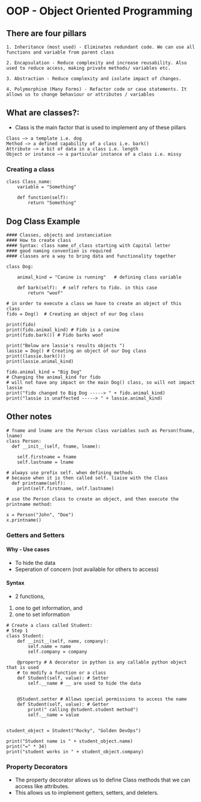 # OOP - Object Oriented Programming

## There are four pillars
```
1. Inheritance (most used) - Eliminates redundant code. We can use all functions and variable from parent class

2. Encapsulation - Reduce complexity and increase reusability. Also used to reduce access, making private methods/ variables etc.

3. Abstraction - Reduce complexity and isolate impact of changes.

4. Polymorphism (Many Forms) - Refactor code or case statements. It allows us to change behaviour or attributes / variables
```
## What are classes?:

- Class is the main factor that is used to implement any of these pillars
```
Class —> a template i.e. dog
Method —> a defined capability of a class i.e. bark()
Attribute —> a bit of data in a class i.e. length
Object or instance —> a particular instance of a class i.e. missy
```
### Creating a class
```
class Class_name:
    variable = "Something"

    def function(self):
        return "Something"
```
## Dog Class Example
```
#### Classes, objects and instanciation
#### How to create class
#### Syntax: class name_of_class starting with Capital letter
#### good naming convention is required
#### classes are a way to bring data and functionality together
```
```
class Dog:

    animal_kind = "Canine is running"   # defining class variable

    def bark(self):  # self refers to fido. in this case
        return "woof"

# in order to execute a class we have to create an object of this class
fido = Dog()  # Creating an object of our Dog class

print(fido)
print(fido.animal_kind) # Fido is a canine
print(fido.bark()) # Fido barks woof

print("Below are lassie's results objects ")
lassie = Dog() # Creating an object of our Dog class
print((lassie.bark()))
print(lassie.animal_kind)

fido.animal_kind = "Big Dog"
# Changing the animal_kind for fido
# will not have any impact on the main Dog() class, so will not impact lassie
print("fido changed to Big Dog -----> " + fido.animal_kind)
print("lassie is unaffected -----> " + lassie.animal_kind)

```

## Other notes

```
# fname and lname are the Person class variables such as Person(fname, lname)
class Person:
  def __init__(self, fname, lname): 
  
    self.firstname = fname
    self.lastname = lname

# always use prefix self. when defining methods 
# because when it is then called self. liaise with the Class 
  def printname(self):
    print(self.firstname, self.lastname)

# use the Person class to create an object, and then execute the printname method:

x = Person("John", "Doe")
x.printname()
```

### Getters and Setters
#### Why - Use cases
- To hide the data 
- Seperation of concern (not available for others to access)

#### Syntax 
- 2 functions, 
1. one to get information, and 
2. one to set information
```
# Create a class called Student:
# Step 1
class Student:
    def __init__(self, name, company):
        self.name = name
        self.company = company

    @property # A decorator in python is any callable python object that is used
    # to modify a function or a class
    def Student(self, value): # Setter
        self.__name # __ are used to hide the data


    @Student.setter # Allows special permissions to access the name
    def Student(self, value): # Getter
        print(" calling @student.student method")
        self.__name = value


student_object = Student("Rocky", "Golden DevOps")

print("Student name is " + student_object.name)
print("=" * 34)
print("student works in " + student_object.company)
```
### Property Decorators
- The property decorator allows us to define Class methods that we can access like attributes. 
- This allows us to implement getters, setters, and deleters.
